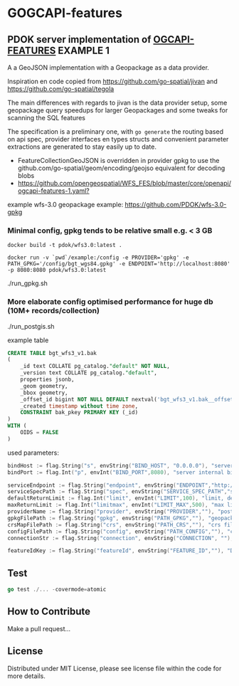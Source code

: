 # GOGCAPI-features

## PDOK server implementation of [OGCAPI-FEATURES](https://github.com/opengeospatial/ogcapi-features/blob/master/core/examples/openapi/ogcapi-features-1-example1.yaml) EXAMPLE 1

A a GeoJSON implementation with a Geopackage as a data provider.

Inspiration en code copied from <https://github.com/go-spatial/jivan> and <https://github.com/go-spatial/tegola>

The main differences with regards to jivan is the data provider setup, some geopackage query speedups for larger Geopackages and
some tweaks for scanning the SQL features

The specification is a preliminary one, with `go generate` the routing based on api spec, provider interfaces en types structs and convenient parameter extractions are generated to stay easily up to date.

* FeatureCollectionGeoJSON is overridden in provider gpkg to use the github.com/go-spatial/geom/encoding/geojso equivalent for decoding blobs
* <https://github.com/opengeospatial/WFS_FES/blob/master/core/openapi/ogcapi-features-1.yaml?>

example wfs-3.0 geopackage example: <https://github.com/PDOK/wfs-3.0-gpkg>

### Minimal config, gpkg tends to be relative small e.g. < 3 GB

```docker
docker build -t pdok/wfs3.0:latest .

docker run -v `pwd`/example:/config -e PROVIDER='gpkg' -e PATH_GPKG='/config/bgt_wgs84.gpkg' -e ENDPOINT='http://localhost:8080' -p 8080:8080 pdok/wfs3.0:latest
```

./run_gpkg.sh

### More elaborate config optimised performance for huge db (10M+ records/collection)

./run_postgis.sh

example table

```sql
CREATE TABLE bgt_wfs3_v1.bak
(
    _id text COLLATE pg_catalog."default" NOT NULL,
    _version text COLLATE pg_catalog."default",
    properties jsonb,
    _geom geometry,
    _bbox geometry,
    _offset_id bigint NOT NULL DEFAULT nextval('bgt_wfs3_v1.bak__offset_id_seq'::regclass),
    _created timestamp without time zone,
    CONSTRAINT bak_pkey PRIMARY KEY (_id)
)
WITH (
    OIDS = FALSE
)
```

used parameters:

```go
bindHost := flag.String("s", envString("BIND_HOST", "0.0.0.0"), "server internal bind address, default; 0.0.0.0")
bindPort := flag.Int("p", envInt("BIND_PORT",8080), "server internal bind address, default; 8080")

serviceEndpoint := flag.String("endpoint", envString("ENDPOINT","http://localhost:8080"), "server endpoint for proxy reasons, default; http://localhost:8080")
serviceSpecPath := flag.String("spec", envString("SERVICE_SPEC_PATH","spec/wfs3.0.yml"), "swagger openapi spec")
defaultReturnLimit := flag.Int("limit", envInt("LIMIT",100), "limit, default: 100")
maxReturnLimit := flag.Int("limitmax", envInt("LIMIT_MAX",500), "max limit, default: 1000")
providerName := flag.String("provider", envString("PROVIDER",""), "postgis or gpkg")
gpkgFilePath := flag.String("gpkg", envString("PATH_GPKG",""), "geopackage path")
crsMapFilePath := flag.String("crs", envString("PATH_CRS",""), "crs file path")
configFilePath := flag.String("config", envString("PATH_CONFIG",""), "configfile path")
connectionStr := flag.String("connection", envString("CONNECTION", ""), "configfile path")

featureIdKey := flag.String("featureId", envString("FEATURE_ID",""), "Default feature identification or else first column definition (fid)") //optional for gpkg provider 
```

## Test

```go
go test ./... -covermode=atomic
```

## How to Contribute

Make a pull request...

## License

Distributed under MIT License, please see license file within the code for more details.
